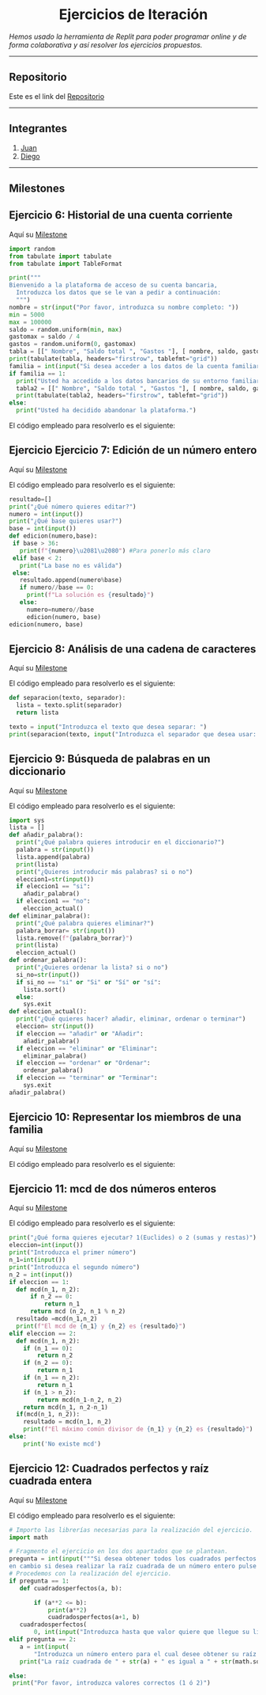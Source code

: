 <h1 align="center">Ejercicios de Iteración</h1>

*Hemos usado la herramienta de Replit para poder programar online y de forma colaborativa y así resolver los ejercicios propuestos.*

***

<h2>Repositorio</h2>

Este es el link del [Repositorio](https://github.com/Diegodesantos1/EjerciciosIteracion)

***

<h2>Integrantes</h2>

1. [Juan](https://github.com/jmedina28)
2. [Diego](https://github.com/Diegodesantos1)

***

<h2>Milestones</h2>

## Ejercicio 6: Historial de una cuenta corriente

Aquí su [Milestone](https://github.com/Diegodesantos1/EjerciciosIteracion/milestone/1?closed=1)

```python
import random
from tabulate import tabulate
from tabulate import TableFormat

print("""
Bienvenido a la plataforma de acceso de su cuenta bancaria,
  Introduzca los datos que se le van a pedir a continuación:
  """)
nombre = str(input("Por favor, introduzca su nombre completo: "))
min = 5000
max = 100000
saldo = random.uniform(min, max)
gastomax = saldo / 4
gastos = random.uniform(0, gastomax)
tabla = [[" Nombre", "Saldo total ", "Gastos "], [ nombre, saldo, gastos]]
print(tabulate(tabla, headers="firstrow", tablefmt="grid"))
familia = int(input("Si desea acceder a los datos de la cuenta familiar pulse 1, en caso contrario pulse 0: "))
if familia == 1:
  print("Usted ha accedido a los datos bancarios de su entorno familiar, aquí se muestra un resumen: ")
  tabla2 = [[" Nombre", "Saldo total ", "Gastos "], [ nombre, saldo, gastos],[ "Susana", random.uniform(3000, 80000), random.uniform(0, 2999)],[ "Elver (menor de edad)", random.uniform(300,1000), random.uniform(0, 200)],[ "Rosa (menor de edad)", random.uniform(300,1000), random.uniform(0, 200)],[ "Devora (menor de edad)", random.uniform(300,1000), random.uniform(0, 200)]]
  print(tabulate(tabla2, headers="firstrow", tablefmt="grid"))
else:
  print("Usted ha decidido abandonar la plataforma.")
 ```

El código empleado para resolverlo es el siguiente:

## Ejercicio Ejercicio 7: Edición de un número entero

Aquí su [Milestone](https://github.com/Diegodesantos1/EjerciciosIteracion/milestone/2?closed=1)
 
El código empleado para resolverlo es el siguiente:
 ```python
resultado=[]
print("¿Qué número quieres editar?")
numero = int(input())
print("¿Qué base quieres usar?")
base = int(input())
def edicion(numero,base):
  if base > 36:
    print(f"{numero}\u2081\u2080") #Para ponerlo más claro
  elif base < 2:
    print("La base no es válida")
  else:
    resultado.append(numero%base)
    if numero//base == 0:
      print(f"La solución es {resultado}")
    else:
      numero=numero//base
      edicion(numero, base)
edicion(numero, base)
```

## Ejercicio 8: Análisis de una cadena de caracteres

Aquí su [Milestone](https://github.com/Diegodesantos1/EjerciciosIteracion/milestone/3?closed=1)

El código empleado para resolverlo es el siguiente:
```python
def separacion(texto, separador):
  lista = texto.split(separador)
  return lista

texto = input("Introduzca el texto que desea separar: ")
print(separacion(texto, input("Introduzca el separador que desea usar: ")))
```

## Ejercicio 9: Búsqueda de palabras en un diccionario

Aquí su [Milestone](https://github.com/Diegodesantos1/EjerciciosIteracion/milestone/4?closed=1)

El código empleado para resolverlo es el siguiente:
```python
import sys
lista = []
def añadir_palabra():
  print("¿Qué palabra quieres introducir en el diccionario?")
  palabra = str(input())
  lista.append(palabra)
  print(lista)
  print("¿Quieres introducir más palabras? si o no")
  eleccion1=str(input())
  if eleccion1 == "si":
    añadir_palabra()
  if eleccion1 == "no":
    eleccion_actual()
def eliminar_palabra():
  print("¿Qué palabra quieres eliminar?")
  palabra_borrar= str(input())
  lista.remove(f"{palabra_borrar}")
  print(lista)
  eleccion_actual()
def ordenar_palabra():
  print("¿Quieres ordenar la lista? si o no")
  si_no=str(input())
  if si_no == "si" or "Si" or "Sí" or "sí":
    lista.sort()
  else:
    sys.exit
def eleccion_actual():
  print("¿Qué quieres hacer? añadir, eliminar, ordenar o terminar")
  eleccion= str(input())
  if eleccion == "añadir" or "Añadir":
    añadir_palabra()
  if eleccion == "eliminar" or "Eliminar":
    eliminar_palabra()
  if eleccion == "ordenar" or "Ordenar":
    ordenar_palabra()
  if eleccion == "terminar" or "Terminar":
    sys.exit
añadir_palabra()
```

## Ejercicio 10: Representar los miembros de una familia

Aquí su [Milestone](https://github.com/Diegodesantos1/EjerciciosIteracion/milestone/5?closed=1)

El código empleado para resolverlo es el siguiente:

## Ejercicio 11: mcd de dos números enteros

Aquí su [Milestone](https://github.com/Diegodesantos1/EjerciciosIteracion/milestone/6?closed=1)

El código empleado para resolverlo es el siguiente:

```python
print("¿Qué forma quieres ejecutar? 1(Euclides) o 2 (sumas y restas)")
eleccion=int(input())
print("Introduzca el primer número")
n_1=int(input())
print("Introduzca el segundo número")
n_2 = int(input())
if eleccion == 1:
  def mcd(n_1, n_2):
      if n_2 == 0:
          return n_1
      return mcd (n_2, n_1 % n_2)
  resultado =mcd(n_1,n_2)
  print(f"El mcd de {n_1} y {n_2} es {resultado}")
elif eleccion == 2:
  def mcd(n_1, n_2): 
    if (n_1 == 0): 
        return n_2 
    if (n_2 == 0): 
        return n_1 
    if (n_1 == n_2): 
        return n_1 
    if (n_1 > n_2): 
        return mcd(n_1-n_2, n_2) 
    return mcd(n_1, n_2-n_1)
  if(mcd(n_1, n_2)):
    resultado = mcd(n_1, n_2)
    print(f"El máximo común divisor de {n_1} y {n_2} es {resultado}") 
else: 
    print('No existe mcd') 
```
## Ejercicio 12: Cuadrados perfectos y raíz cuadrada entera

Aquí su [Milestone](https://github.com/Diegodesantos1/EjerciciosIteracion/milestone/7?closed=1)

El código empleado para resolverlo es el siguiente:
 ```python
# Importo las librerías necesarias para la realización del ejercicio.
import math

# Fragmento el ejercicio en los dos apartados que se plantean.
pregunta = int(input("""Si desea obtener todos los cuadrados perfectos de un intervalo entre 0 y un parámetro introducido por usted pulse 1,
en cambio si desea realizar la raíz cuadrada de un número entero pulse 2: """))
# Procedemos con la realización del ejercicio.
if pregunta == 1:
    def cuadradosperfectos(a, b):

        if (a**2 <= b):
            print(a**2)
            cuadradosperfectos(a+1, b)
    cuadradosperfectos(
        0, int(input("Introduzca hasta que valor quiere que llegue su lista de cuadrados perfectos: ")))
elif pregunta == 2:
    a = int(input(
        "Introduzca un número entero para el cual desee obtener su raíz cuadrada: "))
    print("La raíz cuadrada de " + str(a) + " es igual a " + str(math.sqrt(a)))

else:
  print("Por favor, introduzca valores correctos (1 ó 2)")
```

